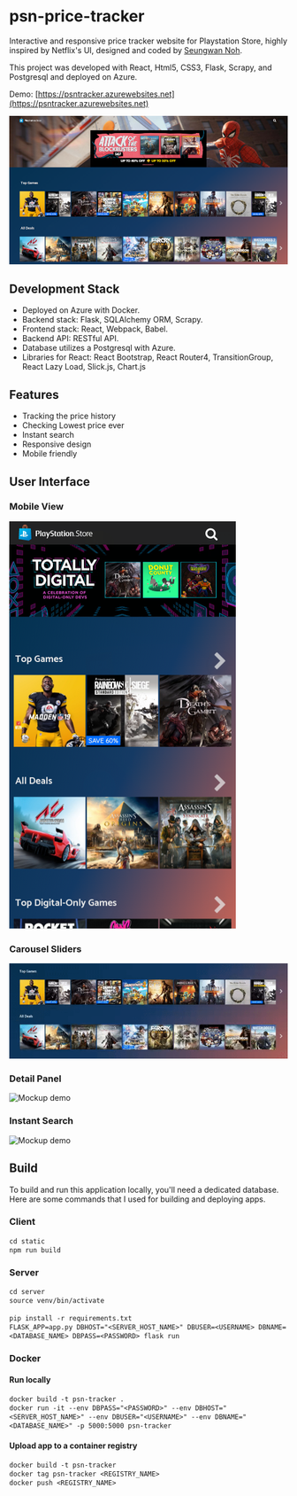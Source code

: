 # psn-price-tracker

Interactive and responsive price tracker website for Playstation Store, highly inspired by Netflix's UI, designed and coded by [Seungwan Noh](https://github.com/swnoh).

This project was developed with React, Html5, CSS3, Flask, Scrapy, and Postgresql and deployed on Azure.

Demo: [https://psntracker.azurewebsites.net](https://psntracker.azurewebsites.net)

![Mockup demo](screenshots/main.png)

## Development Stack

- Deployed on Azure with Docker.
- Backend stack: Flask, SQLAlchemy ORM, Scrapy.
- Frontend stack: React, Webpack, Babel.
- Backend API: RESTful API.
- Database utilizes a Postgresql with Azure.
- Libraries for React: React Bootstrap, React Router4, TransitionGroup, React Lazy Load, Slick.js, Chart.js

## Features

- Tracking the price history
- Checking Lowest price ever
- Instant search
- Responsive design
- Mobile friendly

## User Interface

### Mobile View

![Mockup demo](screenshots/mobile.png)

### Carousel Sliders

![Mockup demo](screenshots/slider.gif)

### Detail Panel

![Mockup demo](screenshots/detail_panel.gif)

### Instant Search

![Mockup demo](screenshots/searching.gif)

## Build

To build and run this application locally, you'll need a dedicated database. Here are some commands that I used for building and deploying apps.

### Client

```
cd static
npm run build
```

### Server

```
cd server
source venv/bin/activate

pip install -r requirements.txt
FLASK_APP=app.py DBHOST="<SERVER_HOST_NAME>" DBUSER=<USERNAME> DBNAME=<DATABASE_NAME> DBPASS=<PASSWORD> flask run
```

### Docker

#### Run locally

```
docker build -t psn-tracker .
docker run -it --env DBPASS="<PASSWORD>" --env DBHOST="<SERVER_HOST_NAME>" --env DBUSER="<USERNAME>" --env DBNAME="<DATABASE_NAME>" -p 5000:5000 psn-tracker
```

#### Upload app to a container registry

```
docker build -t psn-tracker
docker tag psn-tracker <REGISTRY_NAME>
docker push <REGISTRY_NAME>
```
